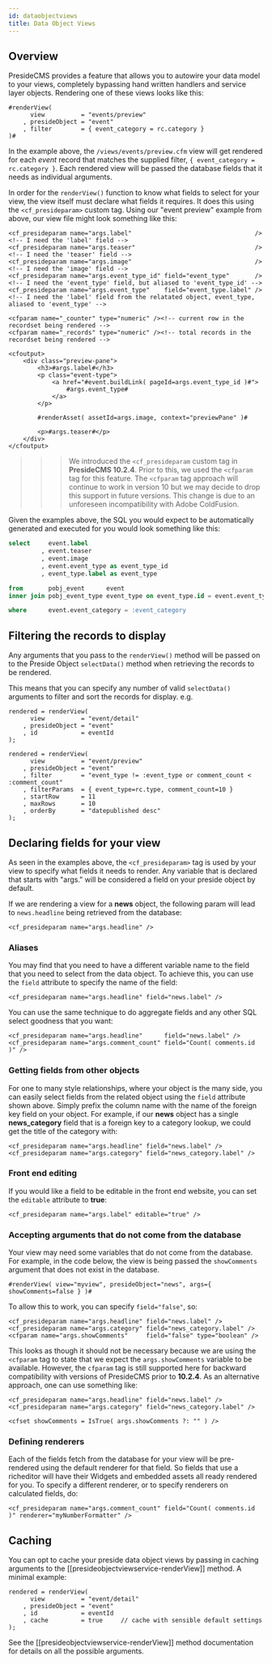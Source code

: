 ```yaml
---
id: dataobjectviews
title: Data Object Views
---
```


## Overview

PresideCMS provides a feature that allows you to autowire your data model to your views, completely bypassing hand written handlers and service layer objects. Rendering one of these views looks like this:

```lucee
#renderView(
      view          = "events/preview"
    , presideObject = "event"
    , filter        = { event_category = rc.category }
)#
```

In the example above, the `/views/events/preview.cfm` view will get rendered for each *event* record that matches the supplied filter, `{ event_category = rc.category }`. Each rendered view will be passed the database fields that it needs as individual arguments.

In order for the `renderView()` function to know what fields to select for your view, the view itself must declare what fields it requires. It does this using the `<cf_presideparam>` custom tag. Using our "event preview" example from above, our view file might look something like this:

```lucee
<cf_presideparam name="args.label"                                  /><!-- I need the 'label' field -->
<cf_presideparam name="args.teaser"                                 /><!-- I need the 'teaser' field -->
<cf_presideparam name="args.image"                                  /><!-- I need the 'image' field -->
<cf_presideparam name="args.event_type_id" field="event_type"       /><!-- I need the 'event_type' field, but aliased to 'event_type_id' -->
<cf_presideparam name="args.event_type"    field="event_type.label" /><!-- I need the 'label' field from the relatated object, event_type, aliased to 'event_type' -->

<cfparam name="_counter" type="numeric" /><!-- current row in the recordset being rendered -->
<cfparam name="_records" type="numeric" /><!-- total records in the recordset being rendered -->

<cfoutput>
    <div class="preview-pane">
        <h3>#args.label#</h3>
        <p class="event-type">
            <a href="#event.buildLink( pageId=args.event_type_id )#">
                #args.event_type#
            </a>
        </p>

        #renderAsset( assetId=args.image, context="previewPane" )#

        <p>#args.teaser#</p>
    </div>
</cfoutput>
```

>>> We introduced the `<cf_presideparam` custom tag in **PresideCMS 10.2.4**. Prior to this, we used the `<cfparam` tag for this feature. The
`<cfparam` tag approach will continue to work in version 10 but we may decide to drop this support in future versions. This change is due to an unforeseen incompatibility with Adobe ColdFusion.

Given the examples above, the SQL you would expect to be automatically generated and executed for you would look something like this:

```sql
select     event.label
         , event.teaser
         , event.image
         , event.event_type as event_type_id
         , event_type.label as event_type

from       pobj_event      event
inner join pobj_event_type event_type on event_type.id = event.event_type

where      event.event_category = :event_category
```

## Filtering the records to display

Any arguments that you pass to the `renderView()` method will be passed on to the Preside Object `selectData()` method when retrieving the records to be rendered.

This means that you can specify any number of valid `selectData()` arguments to filter and sort the records for display. e.g.

```luceescript
rendered = renderView(
      view          = "event/detail"
    , presideObject = "event"
    , id            = eventId
);

rendered = renderView(
      view          = "event/preview"
    , presideObject = "event"
    , filter        = "event_type != :event_type or comment_count < :comment_count"
    , filterParams  = { event_type=rc.type, comment_count=10 }
    , startRow      = 11
    , maxRows       = 10
    , orderBy       = "datepublished desc"
);
```

## Declaring fields for your view

As seen in the examples above, the `<cf_presideparam>` tag is used by your view to specify what fields it needs to render. Any variable that is declared that starts with "args." will be considered a field on your preside object by default.

If we are rendering a view for a **news**  object, the following param will lead to `news.headline` being retrieved from the database:

```lucee
<cf_presideparam name="args.headline" />
```


### Aliases

You may find that you need to have a different variable name to the field that you need to select from the data object. To achieve this, you can use the `field` attribute to specify the name of the field:

```lucee
<cf_presideparam name="args.headline" field="news.label" />
```

You can use the same technique to do aggregate fields and any other SQL select goodness that you want:

```lucee
<cf_presideparam name="args.headline"      field="news.label" />
<cf_presideparam name="args.comment_count" field="Count( comments.id )" />
```

### Getting fields from other objects

For one to many style relationships, where your object is the many side, you can easily select fields from the related object using the `field` attribute shown above. Simply prefix the column name with the name of the foreign key field on your object. For example, if our **news** object has a single **news_category** field that is a foreign key to a category lookup, we could get the title of the category with:

```lucee
<cf_presideparam name="args.headline" field="news.label" />
<cf_presideparam name="args.category" field="news_category.label" />
```

### Front end editing

If you would like a field to be editable in the front end website, you can set the `editable` attribute to **true**:

```lucee
<cf_presideparam name="args.label" editable="true" />
```

### Accepting arguments that do not come from the database

Your view may need some variables that do not come from the database. For example, in the code below, the view is being passed the `showComments` argument that does not exist in the database.

```lucee
#renderView( view="myview", presideObject="news", args={ showComments=false } )#
```

To allow this to work, you can specify `field="false"`, so:

```lucee
<cf_presideparam name="args.headline" field="news.label" />
<cf_presideparam name="args.category" field="news_category.label" />
<cfparam name="args.showComments"     field="false" type="boolean" />
```

This looks as though it should not be necessary because we are using the `<cfparam` tag to state that we expect the `args.showComments` variable to be available. However, the `cfparam` tag is still supported here for backward compatibility with versions of PresideCMS prior to **10.2.4**. As an alternative approach, one can use something like:

```lucee
<cf_presideparam name="args.headline" field="news.label" />
<cf_presideparam name="args.category" field="news_category.label" />

<cfset showComments = IsTrue( args.showComments ?: "" ) />
```

### Defining renderers

Each of the fields fetch from the database for your view will be pre-rendered using the default renderer for that field. So fields that use a richeditor will have their Widgets and embedded assets all ready rendered for you. To specify a different renderer, or to specify renderers on calculated fields, do:

```lucee
<cf_presideparam name="args.comment_count" field="Count( comments.id )" renderer="myNumberFormatter" />
```

## Caching

You can opt to cache your preside data object views by passing in caching arguments to the [[presideobjectviewservice-renderView]] method. A minimal example:

```luceescript
rendered = renderView(
      view          = "event/detail"
    , presideObject = "event"
    , id            = eventId
    , cache         = true     // cache with sensible default settings
);
```

See the [[presideobjectviewservice-renderView]] method documentation for details on all the possible arguments.


